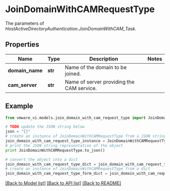 # JoinDomainWithCAMRequestType

The parameters of *HostActiveDirectoryAuthentication.JoinDomainWithCAM_Task*. 

## Properties
Name | Type | Description | Notes
------------ | ------------- | ------------- | -------------
**domain_name** | **str** | Name of the domain to be joined.  | 
**cam_server** | **str** | Name of server providing the CAM service.  | 

## Example

```python
from vmware_vi.models.join_domain_with_cam_request_type import JoinDomainWithCAMRequestType

# TODO update the JSON string below
json = "{}"
# create an instance of JoinDomainWithCAMRequestType from a JSON string
join_domain_with_cam_request_type_instance = JoinDomainWithCAMRequestType.from_json(json)
# print the JSON string representation of the object
print JoinDomainWithCAMRequestType.to_json()

# convert the object into a dict
join_domain_with_cam_request_type_dict = join_domain_with_cam_request_type_instance.to_dict()
# create an instance of JoinDomainWithCAMRequestType from a dict
join_domain_with_cam_request_type_form_dict = join_domain_with_cam_request_type.from_dict(join_domain_with_cam_request_type_dict)
```
[[Back to Model list]](../README.md#documentation-for-models) [[Back to API list]](../README.md#documentation-for-api-endpoints) [[Back to README]](../README.md)


